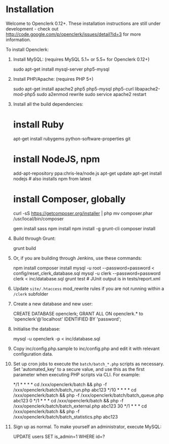 Installation
============

Welcome to Openclerk 0.12+. These installation instructions are still under
development - check out http://code.google.com/p/openclerk/issues/detail?id=3
for more information.

To install Openclerk:

1. Install MySQL: (requires MySQL 5.1+ or 5.5+ for Openclerk 0.12+)

    sudo apt-get install mysql-server php5-mysql

1. Install PHP/Apache: (requires PHP 5+)

    sudo apt-get install apache2 php5 php5-mysql php5-curl libapache2-mod-php5
    sudo a2enmod rewrite
    sudo service apache2 restart

1. Install all the build dependencies:

    # install Ruby
    apt-get install rubygems python-software-properties git

    # install NodeJS, npm
    add-apt-repository ppa:chris-lea/node.js
    apt-get update
    apt-get install nodejs      # also installs npm from latest

    # install Composer, globally
    curl -sS https://getcomposer.org/installer | php
    mv composer.phar /usr/local/bin/composer

    gem install sass
    npm install
    npm install -g grunt-cli
    composer install

1. Build through Grunt:

    grunt build

1. Or, if you are building through Jenkins, use these commands:

    npm install
    composer install
    mysql -u root --password=password < config/reset_clerk_database.sql
    mysql -u clerk --password=password clerk < inc/database.sql
    grunt test        # JUnit output is in tests/report.xml

1. Update `site/.htaccess` mod_rewrite rules if you are not running within a
   `/clerk` subfolder

1. Create a new database and new user:

    CREATE DATABASE openclerk;
    GRANT ALL ON openclerk.* to 'openclerk'@'localhost' IDENTIFIED BY 'password';

1. Initialise the database:

    mysql -u openclerk -p < inc/database.sql

1. Copy inc/config.php.sample to inc/config.php and edit it with relevant
   configuration data.

1. Set up cron jobs to execute the `batch/batch_*.php` scripts as necessary. Set
   'automated_key' to a secure value, and use this as the first parameter
   when executing PHP scripts via CLI. For example:

    */1 * * * * cd /xxx/openclerk/batch && php -f /xxx/openclerk/batch/batch_run.php abc123
    */10 * * * * cd /xxx/openclerk/batch && php -f /xxx/openclerk/batch/batch_queue.php abc123
    0 */1 * * * cd /xxx/openclerk/batch && php -f /xxx/openclerk/batch/batch_external.php abc123
    30 */1 * * * cd /xxx/openclerk/batch && php -f /xxx/openclerk/batch/batch_statistics.php abc123

1. Sign up as normal. To make yourself an administrator, execute MySQL:

    UPDATE users SET is_admin=1 WHERE id=?
